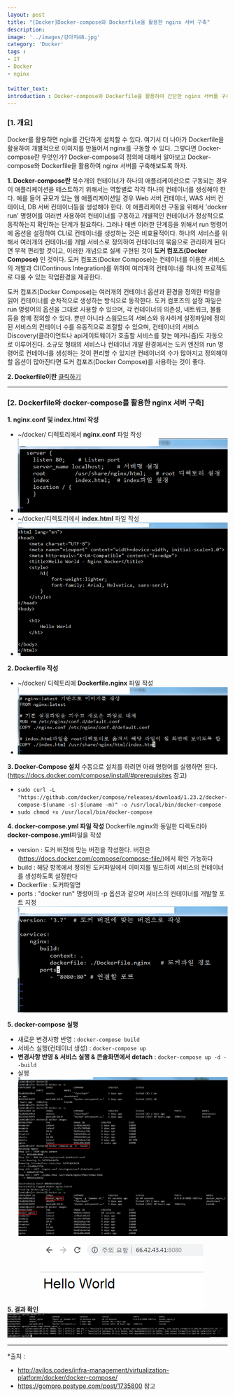 ```yaml
---
layout: post
title: "[Docker]Docker-compose와 Dockerfile을 활용한 nginx 서버 구축"
description: 
image: '../images/강아지48.jpg'
category: 'Docker'
tags : 
- IT
- Docker
- nginx

twitter_text: 
introduction : Docker-compose와 Dockerfile을 활용하여 간단한 nginx 서버를 구축해보자
---
```


### [1. 개요]
Docker를 활용하면 ngix를 간단하게 설치할 수 있다. 여기서 더 나아가 Dockerfile을 활용하여 개별적으로 이미지를 만들어서 nginx를 구동할 수 있다. 그렇다면 Docker-compose란 무엇인가? Docker-compose의 정의에 대해서 알아보고 Docker-compose와 Dockerfile을 활용하여 nginx 서버를 구축해보도록 하자.


**1. Docker-compose란**
복수개의 컨테이너가 하나의 애플리케이션으로 구동되는 경우 이 애플리케이션을 테스트하기 위해서는 역할별로 각각 하나의 컨테이너를 생성해야 한다. 예를 들어 규모가 있는 웹 애플리케이션일 경우 Web 서버 컨테이너, WAS 서버 컨테이너, DB 서버 컨테이너등을 생성해야 한다. 이 애플리케이션 구동을 위해서 'docker run' 명령어를 여러번 사용하여 컨테이너를 구동하고 개별적인 컨테이너가 정상적으로 동작하는지 확인하는 단계가 필요하다. 그러나 매번 이러한 단계등을 위해서 run 명령어에 옵션을 설정하여 CLI로 컨테이너를 생성하는 것은 비효율적이다. 하나의 서비스를 위해서 여러개의 컨테이너를 개별 서비스로 정의하여 컨테이너의 묶음으로 관리하게 된다면 무척 편리할 것이고, 이러한 개념으로 실제 구현된 것이 **도커 컴포즈(Docker Compose)** 인 것이다. 도커 컴포즈(Docker Compose)는 컨테이너를 이용한 서비스의 개발과 CI(Continous Integration)를 위하여 여러개의 컨테이너를 하나의 프로젝트로 다룰 수 있는 작업환경을 제공한다. 

도커 컴포즈(Docker Compose)는 여러개의 컨테이너 옵션과 환경을 정의한 파일을 읽어 컨테이너를 순차적으로 생성하는 방식으로 동작한다. 도커 컴포즈의 설정 파일은 run 명령어의 옵션을 그대로 사용할 수 있으며, 각 컨테이너의 의존성, 네트워크, 볼륨 등을 함께 정의할 수 있다. 뿐만 아니라 스웜모드의 서비스와 유사하게 설정파일에 정의된 서비스의 컨테이너 수를 유동적으로 조절할 수 있으며, 컨테이너의 서비스 Discovery(클라이언트나 api게이트웨이가 호출할 서비스를 찾는 메커니즘)도 자동으로 이루어진다. 소규모 형태의 서비스나 컨테이너 개발 환경에서는 도커 엔진의 run 명령어로 컨테이너를 생성하는 것이 편리할 수 있지만 컨테이너의 수가 많아지고 정의해야 할 옵션이 많아진다면 도커 컴포즈(Docker Compose)를 사용하는 것이 좋다.


**2. Dockerfile이란**
[클릭하기](https://twofootdog.github.io/Docker-Dockerfile%EC%A0%95%EC%9D%98-%EB%B0%8F-%EC%9E%91%EC%84%B1%EB%B2%95-%EA%B0%80%EC%9D%B4%EB%93%9C/)




_ _ _




### [2. Dockerfile와 docker-compose를 활용한 nginx 서버 구축]


**1. nginx.conf 및 index.html 작성**
- ~/docker/ 디렉토리에서 **nginx.conf** 파일 작성
- ![](../images/dockercompose_20190321_3.jpg)
- ~/docker/디렉토리에서 **index.html** 파일 작성
- ![](../images/dockercompose_20190321_6.jpg)




**2. Dockerfile 작성**
- ~/docker/ 디렉토리에 **Dockerfile.nginx** 파일 작성
- ![](../images/dockercompose_20190321.jpg)




**3. Docker-Compose 설치**
수동으로 설치를 하려면 아래 명령어를 실행하면 된다.(<https://docs.docker.com/compose/install/#prerequisites> 참고)
- `sudo curl -L "https://github.com/docker/compose/releases/download/1.23.2/docker-compose-$(uname -s)-$(uname -m)" -o /usr/local/bin/docker-compose`
- `sudo chmod +x /usr/local/bin/docker-compose`




**4. docker-compose.yml 파일 작성**
Dockerfile.nginx와 동일한 디렉토리야 **docker-compose.yml**파일을 작성
- version : 도커 버전에 맞는 버전을 작성한다. 버전은 (<https://docs.docker.com/compose/compose-file/>)에서 확인 가능하다
- build : 해당 항목에서 정의된 도커파일에서 이미지를 빌드하여 서비스의 컨테이너를 생성하도록 설정한다
- Dockerfile : 도커파일명
- ports : "docker run" 명령어의 -p 옵션과 같으며 서비스의 컨테이너를 개발할 포트 지정
![](../images/dockercompose_20190321_2.jpg)




**5. docker-compose 실행**
- 새로운 변경사항 반영 : `docker-compose build`
- 서비스 실행(컨테이너 생성) : `docker-compose up`
- **변경사항 반영 & 서비스 실행 & 콘솔화면에서 detach** : `docker-compose up -d --build`
- 실행
![](../images/dockercompose_20190321_4.jpg)




**5. 결과 확인**
![](../images/dockercompose_20190321_5.jpg)
![](../images/dockercompose_20190321_7.jpg)



_ _ _

*출처 : 
- <http://avilos.codes/infra-management/virtualization-platform/docker/docker-compose/> 
- <https://gompro.postype.com/post/1735800> 참고